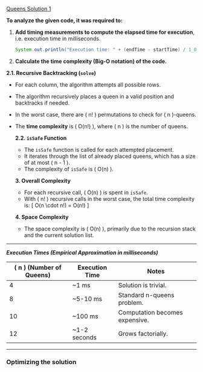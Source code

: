 [Queens Solution 1](QueensSolution1.java)

**To analyze the given code, it was required to:**

1. **Add timing measurements to compute the elapsed time for execution**, i.e. execution time in milliseconds.
    ```java
    System.out.println("Execution time: " + (endTime - startTime) / 1_000_000 + " ms");
    ```
2. **Calculate the time complexity (Big-O notation) of the code.**

  **2.1. Recursive Backtracking (`solve`)**

- For each column, the algorithm attempts all possible rows.
- The algorithm recursively places a queen in a valid position and backtracks if needed.
- In the worst case, there are \( n! \) permutations to check for \( n \)-queens.
- The **time complexity** is \( O(n!) \), where \( n \) is the number of queens.

  **2.2. `isSafe` Function**
  - The `isSafe` function is called for each attempted placement.
  - It iterates through the list of already placed queens, which has a size of at most \( n - 1 \).
  - The complexity of `isSafe` is \( O(n) \).

  **3. Overall Complexity**
  - For each recursive call, \( O(n) \) is spent in `isSafe`.
  - With \( n! \) recursive calls in the worst case, the total time complexity is:
    \[
    O(n \cdot n!) = O(n!)
    \]

  **4. Space Complexity**
  - The space complexity is \( O(n) \), primarily due to the recursion stack and the current solution list.

---
***Execution Times (Empirical Approximation in milliseconds)***

| \( n \) (Number of Queens) | Execution Time | Notes                         |
|----------------------------|----------------|-------------------------------|
| 4                          | ~1 ms          | Solution is trivial.          |
| 8                          | ~5-10 ms       | Standard n-queens problem.    |
| 10                         | ~100 ms        | Computation becomes expensive.|
| 12                         | ~1-2 seconds   | Grows factorially.            |

---
### Optimizing the solution